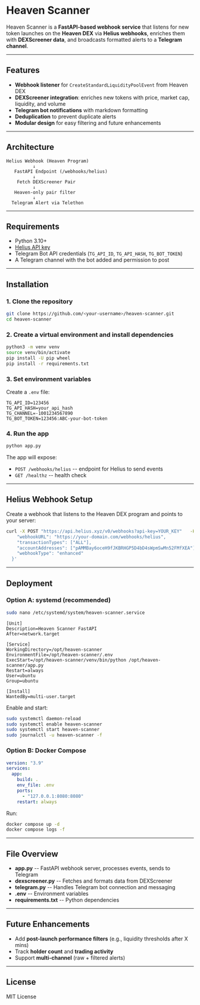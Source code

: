 # Heaven Scanner

Heaven Scanner is a **FastAPI-based webhook service** that listens for
new token launches on the **Heaven DEX** via **Helius webhooks**,
enriches them with **DEXScreener data**, and broadcasts formatted alerts
to a **Telegram channel**.

---

## Features

- **Webhook listener** for `CreateStandardLiquidityPoolEvent` from
  Heaven DEX
- **DEXScreener integration**: enriches new tokens with price, market
  cap, liquidity, and volume
- **Telegram bot notifications** with markdown formatting
- **Deduplication** to prevent duplicate alerts
- **Modular design** for easy filtering and future enhancements

---

## Architecture

    Helius Webhook (Heaven Program)
              ↓
       FastAPI Endpoint (/webhooks/helius)
              ↓
        Fetch DEXScreener Pair
              ↓
       Heaven-only pair filter
              ↓
      Telegram Alert via Telethon

---

## Requirements

- Python 3.10+
- [Helius API key](https://www.helius.xyz/)
- Telegram Bot API credentials (`TG_API_ID`, `TG_API_HASH`,
  `TG_BOT_TOKEN`)
- A Telegram channel with the bot added and permission to post

---

## Installation

### 1. Clone the repository

```bash
git clone https://github.com/<your-username>/heaven-scanner.git
cd heaven-scanner
```

### 2. Create a virtual environment and install dependencies

```bash
python3 -m venv venv
source venv/bin/activate
pip install -U pip wheel
pip install -r requirements.txt
```

### 3. Set environment variables

Create a `.env` file:

    TG_API_ID=123456
    TG_API_HASH=your_api_hash
    TG_CHANNEL=-1001234567890
    TG_BOT_TOKEN=123456:ABC-your-bot-token

### 4. Run the app

```bash
python app.py
```

The app will expose:

- `POST /webhooks/helius` -- endpoint for Helius to send events
- `GET /healthz` -- health check

---

## Helius Webhook Setup

Create a webhook that listens to the Heaven DEX program and points to
your server:

```bash
curl -X POST "https://api.helius.xyz/v0/webhooks?api-key=YOUR_KEY"   -H "Content-Type: application/json"   -d '{
    "webhookURL": "https://your-domain.com/webhooks/helius",
    "transactionTypes": ["ALL"],
    "accountAddresses": ["pAMMBay6oceH9fJKBRHGP5D4bD4sWpmSwMn52FMfXEA"],
    "webhookType": "enhanced"
  }'
```

---

## Deployment

### **Option A: systemd (recommended)**

```bash
sudo nano /etc/systemd/system/heaven-scanner.service
```

    [Unit]
    Description=Heaven Scanner FastAPI
    After=network.target

    [Service]
    WorkingDirectory=/opt/heaven-scanner
    EnvironmentFile=/opt/heaven-scanner/.env
    ExecStart=/opt/heaven-scanner/venv/bin/python /opt/heaven-scanner/app.py
    Restart=always
    User=ubuntu
    Group=ubuntu

    [Install]
    WantedBy=multi-user.target

Enable and start:

```bash
sudo systemctl daemon-reload
sudo systemctl enable heaven-scanner
sudo systemctl start heaven-scanner
sudo journalctl -u heaven-scanner -f
```

### **Option B: Docker Compose**

```yaml
version: "3.9"
services:
  app:
    build: .
    env_file: .env
    ports:
      - "127.0.0.1:8080:8080"
    restart: always
```

Run:

```bash
docker compose up -d
docker compose logs -f
```

---

## File Overview

- **app.py** -- FastAPI webhook server, processes events, sends to
  Telegram
- **dexscreener.py** -- Fetches and formats data from DEXScreener
- **telegram.py** -- Handles Telegram bot connection and messaging
- **.env** -- Environment variables
- **requirements.txt** -- Python dependencies

---

## Future Enhancements

- Add **post-launch performance filters** (e.g., liquidity thresholds
  after X mins)
- Track **holder count** and **trading activity**
- Support **multi-channel** (raw + filtered alerts)

---

## License

MIT License
